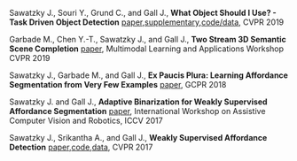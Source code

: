 Sawatzky J., Souri Y., Grund C., and Gall J., **What Object Should I Use? - Task Driven Object Detection**
[paper](https://pages.iai.uni-bonn.de/gall_juergen/download/jgall_tasksCOCO_cvpr19.pdf),[supplementary](https://pages.iai.uni-bonn.de/gall_juergen/download/jgall_tasksCOCO_cvpr19_suppl.pdf),[code/data](https://coco-tasks.github.io/),
CVPR 2019

Garbade M., Chen Y.-T., Sawatzky J., and Gall J., **Two Stream 3D Semantic Scene Completion** 
[paper](https://pages.iai.uni-bonn.de/gall_juergen/download/jgall_scenecomplete_mula19.pdf), 
Multimodal Learning and Applications Workshop CVPR 2019

Sawatzky J., Garbade M., and Gall J., **Ex Paucis Plura: Learning Affordance Segmentation from Very Few Examples**
[paper](https://pages.iai.uni-bonn.de/gall_juergen/download/jgall_affordance_gcpr18.pdf),
GCPR 2018

Sawatzky J. and Gall J., **Adaptive Binarization for Weakly Supervised Affordance Segmentation**
[paper](https://pages.iai.uni-bonn.de/gall_juergen/download/jgall_weakaffordance_acvr17.pdf),
International Workshop on Assistive Computer Vision and Robotics, ICCV 2017

Sawatzky J., Srikantha A., and Gall J., **Weakly Supervised Affordance Detection**
[paper](https://pages.iai.uni-bonn.de/gall_juergen/download/jgall_affordancedetection_cvpr17.pdf),[code](https://github.com/ykztawas/Weakly-Supervised-Affordance-Detection),[data](https://zenodo.org/record/495570),
CVPR 2017


